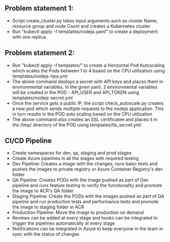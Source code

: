 ## Problem statement 1: 
- Script create_cluster.py takes input arguments such as cluster Name, resource group and node Count and creates a Kubernetes cluster 
- Run "kubectl apply -f templates/nodejs.yaml" to create a deployment with one replica

## Problem statement 2:
- Run "kubectl apply -f templates/" to create a Horizontal Pod Autoscaling which scales the Pods between 1 to 4 bsaed on the CPU utilization using templates/nodejs-hpa.yml
- The above command deploys a secret with API keys and places them in environmental variables. In the given yaml, 2 environmental variables will be created in the POD - API_USER and API_TOKEN using templates/nodejs-secret.yml
- Once the service gets a public IP, the script check_autoscale.py creates a new pod which sends multiple requests to the nodejs application. This in turn results in the POD auto scaling based on the CPU utilization 
- The above command also creates an SSL certificatee and places it in the /tmp/ directory of the POD using templates/tls_secret.yml

## CI/CD Pipeline
- Create namespaces for dev, qa, staging and prod stages
- Create Azure pipelines in all the stages with required testing
- Dev Pipeline: Creates a image with the changes, runs baisc tests and pushes the images to private registry or Azure Container Registry's dev folder
- QA Pipeline: Creates PODs with the image pushed as part of Dev pipeline and runs feature testing to verify the functionality and promote the image to ACR's QA folder
- Staging Pipeline: Create the PODs with the images pushed as part of QA pipeline and run production tests and performance tests and promote the image to staging folder in ACR
- Production Pipeline: Move the Image to production on demand
- Reviews can be added at every stage and hooks can be integrated to trigger the pipelines automatically at every stage
- Notifications can be integrated in Azure to keep everyone in the team in sync with the status of changes

